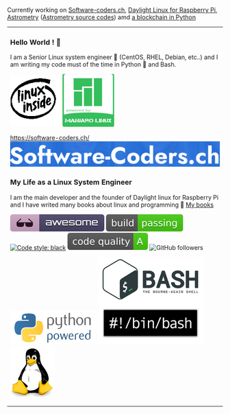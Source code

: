 Currently working on [Software-coders.ch](https://software-coders.ch/),  [Daylight Linux for Raspberry Pi](http://www.daylightlinux.ch), [Astrometry](http://www.astrometry.ch) ([Astrometry source codes](https://github.com/hamdyaea/SolarSystemPercentage)) amd [a blockchain in Python](http://astrometry.pythonanywhere.com/) 

<table><tr><td valign="top" width="33%">

### Hello World !   :wave: 
 
I am a Senior Linux system engineer :penguin:  (CentOS, RHEL, Debian, etc..) and I am writing my code must of the time in Python :snake:  and Bash.


![linux inside](https://github.com/hamdyaea/hamdyaea/blob/master/Linux-Inside-Logo-1.gif)![ManjaroLinux](https://github.com/hamdyaea/hamdyaea/blob/master/manjaro-small.png)          
    
https://software-coders.ch/    
![software-coders.ch](https://github.com/hamdyaea/hamdyaea/blob/master/Logosoft.png)

### My Life as a Linux System Engineer         


I am the main developer and the founder of Daylight linux for Raspberry Pi and I have writed many books about linux and programming :notebook_with_decorative_cover:    [My books](https://www.amazon.fr/stores/Hamdy-Abou-El-Anein/author/B0BM89T88X?ref=sr_ntt_srch_lnk_2&qid=1713780939&sr=8-2&isDramIntegrated=true&shoppingPortalEnabled=true)

![Awesome](https://github.com/hamdyaea/hamdyaea/blob/master/awesome.svg)    ![Build passing](https://github.com/hamdyaea/hamdyaea/blob/master/build.svg)    [![Code style: black](https://img.shields.io/badge/code%20style-black-000000.svg)](https://github.com/psf/black)    ![Code quality](https://github.com/hamdyaea/hamdyaea/blob/master/codequalityA.svg)     ![GitHub followers](https://img.shields.io/github/followers/hamdyaea)    

![Python](https://github.com/hamdyaea/hamdyaea/blob/master/pythonpowered.png)   ![Bash](https://github.com/hamdyaea/hamdyaea/blob/master/bash.png) ![tux](https://github.com/hamdyaea/hamdyaea/blob/master/tux.png)
